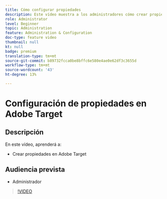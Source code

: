 ```yaml
---
title: Cómo configurar propiedades
description: Este vídeo muestra a los administradores cómo crear propiedades en Adobe Target.
role: Administrator
level: Beginner
topic: Administration
feature: Administration & Configuration
doc-type: feature video
thumbnail: null
kt: null
badge: premium
translation-type: tm+mt
source-git-commit: b89732fcca0be8bffc6e580e4ae0e62df3c3655d
workflow-type: tm+mt
source-wordcount: '43'
ht-degree: 13%

---
```



# Configuración de propiedades en Adobe Target

## Descripción

En este vídeo, aprenderá a:

* Crear propiedades en Adobe Target

## Audiencia prevista

* Administrador

>[!VIDEO](https://video.tv.adobe.com/v/18990/?quality=12)